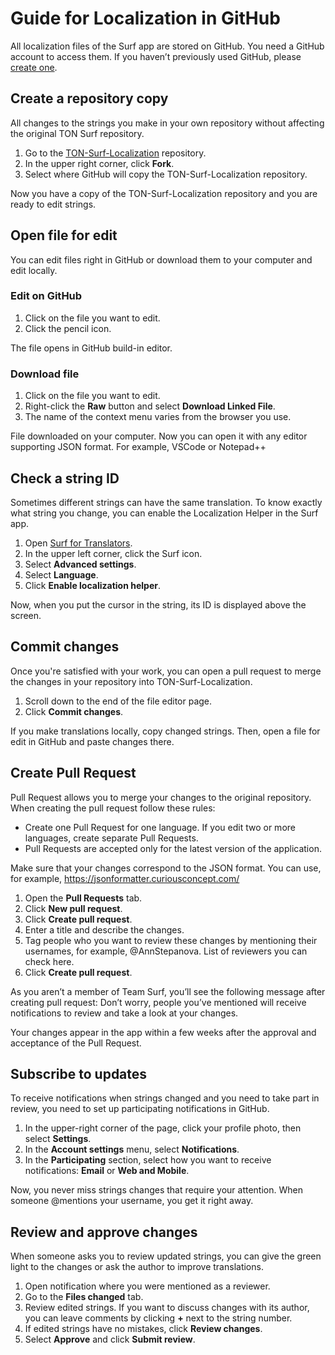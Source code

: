 # Guide for Localization in GitHub

All localization files of the Surf app are stored on GitHub. You need a GitHub account to access them. If you haven’t previously used GitHub, please [create one](https://github.com/signup?ref_cta=Sign+up&ref_loc=header+logged+out&ref_page=%2F&source=header-home).

## Create a repository copy
All changes to the strings you make in your own repository without affecting the original TON Surf repository.

1. Go to the [TON-Surf-Localization](https://github.com/tonlabs/TON-Surf-Localization) repository.
2. In the upper right corner, click **Fork**.
3. Select where GitHub will copy the TON-Surf-Localization repository.

Now you have a copy of the TON-Surf-Localization repository and you are ready to edit strings.

## Open file for edit
You can edit files right in GitHub or download them to your computer and edit locally. 

### Edit on GitHub
1. Click on the file you want to edit.
2. Click the pencil icon.

The file opens in GitHub build-in editor. 

### Download file
1. Click on the file you want to edit.
2. Right-click the **Raw** button and select **Download Linked File**.
3. The name of the context menu varies from the browser you use.

File downloaded on your computer. Now you can open it with any editor supporting JSON format. For example, VSCode or Notepad++

## Check a string ID
Sometimes different strings can have the same translation. To know exactly what string you change, you can enable the Localization Helper in the Surf app.

1. Open [Surf for Translators](https://ton-surf-translate.firebaseapp.com/).
2. In the upper left corner, click the Surf icon.
3. Select **Advanced settings**.
4. Select **Language**.
5. Click **Enable localization helper**.

Now, when you put the cursor in the string, its ID is displayed above the screen.

## Commit changes
Once you're satisfied with your work, you can open a pull request to merge the changes in your repository into TON-Surf-Localization. 

1. Scroll down to the end of the file editor page.
2. Click **Commit changes**.

If you make translations locally, copy changed strings. Then, open a file for edit in GitHub and paste changes there.

## Create Pull Request
Pull Request allows you to merge your changes to the original repository. When creating the pull request follow these rules:
+ Create one Pull Request for one language. If you edit two or more languages, create separate Pull Requests.
+ Pull Requests are accepted only for the latest version of the application.

Make sure that your changes correspond to the JSON format. You can use, for example, <https://jsonformatter.curiousconcept.com/>

1. Open the **Pull Requests** tab.
2. Click **New pull request**.
3. Click **Create pull request**.
4. Enter a title and describe the changes.
5. Tag people who you want to review these changes by mentioning their usernames, for example, @AnnStepanova. List of reviewers you can check here.
6. Click **Create pull request**.

As you aren’t a member of Team Surf, you’ll see the following message after creating pull request:
Don’t worry, people you’ve mentioned will receive notifications to review and take a look at your changes.

Your changes appear in the app within a few weeks after the approval and acceptance of the Pull Request.

## Subscribe to updates
To receive notifications when strings changed and you need to take part in review, you need to set up participating notifications in GitHub.

1. In the upper-right corner of the page, click your profile photo, then select **Settings**.
2. In the **Account settings** menu, select **Notifications**.
3. In the **Participating** section, select how you want to receive notifications: **Email** or **Web and Mobile**.

Now, you never miss strings changes that require your attention. When someone @mentions your username, you get it right away.

## Review and approve changes
When someone asks you to review updated strings, you can give the green light to the changes or ask the author to improve translations.

1. Open notification where you were mentioned as a reviewer.
2. Go to the **Files changed** tab.
3. Review edited strings. If you want to discuss changes with its author, you can leave comments by clicking **+** next to the string number.
4. If edited strings have no mistakes, click **Review changes**.
5. Select **Approve** and click **Submit review**.
